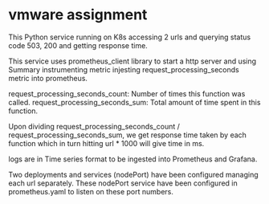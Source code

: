 # vmware assignment

This Python service running on K8s accessing 2 urls and querying status code 503, 200 and getting response time.

This service uses prometheus_client library to start a http server and using Summary instrumenting metric injesting request_processing_seconds metric into prometheus.

request_processing_seconds_count: Number of times this function was called.
request_processing_seconds_sum: Total amount of time spent in this function.

Upon dividing request_processing_seconds_count / request_processing_seconds_sum, we get response time taken by each function which in turn hitting url * 1000 will give time in ms.

logs are in Time series format to be ingested into Prometheus and Grafana.

Two deployments and services (nodePort)  have been configured managing each url separately. These nodePort service have been configured in prometheus.yaml to listen on these port numbers.


